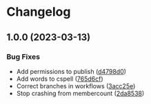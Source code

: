 # Changelog

## 1.0.0 (2023-03-13)


### Bug Fixes

* Add permissions to publish ([d4798d0](https://github.com/KieranRobson/HullPS/commit/d4798d0e8ddca388a36f573163fc84d5a588242b))
* Add words to cspell ([765d6cf](https://github.com/KieranRobson/HullPS/commit/765d6cfdddcdb81b2dcee33499003f2b97f32ff4))
* Correct branches in workflows ([3acc25e](https://github.com/KieranRobson/HullPS/commit/3acc25e82b859916016ad0a6825eeeee20932d40))
* Stop crashing from membercount ([2da8538](https://github.com/KieranRobson/HullPS/commit/2da853891af74697e62ceac6b734f7e9f6f55447))
